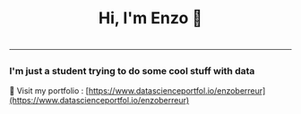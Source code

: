 <!--
**enzoberreur/enzoberreur** is a ✨ _special_ ✨ repository because its `README.md` (this file) appears on your GitHub profile.

Here are some ideas to get you started:

- 🔭 I’m currently working on ...
- 🌱 I’m currently learning ...
- 👯 I’m looking to collaborate on ...
- 🤔 I’m looking for help with ...
- 💬 Ask me about ...
- 📫 How to reach me: ...
- 😄 Pronouns: ...
- ⚡ Fun fact: ...
-->
<h1 style="text-align:center"> Hi, I'm Enzo 👋 <h1>

***

### I'm just a student trying to do some cool stuff with data

💬 Visit my portfolio : [https://www.datascienceportfol.io/enzoberreur](https://www.datascienceportfol.io/enzoberreur)


